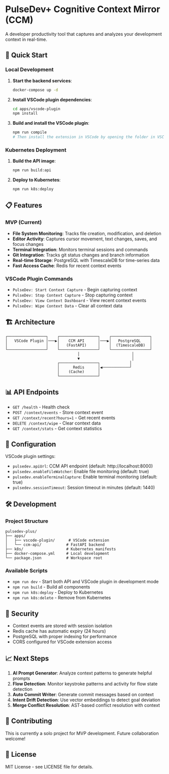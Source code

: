 # PulseDev+ Cognitive Context Mirror (CCM)

A developer productivity tool that captures and analyzes your development context in real-time.

## 🚀 Quick Start

### Local Development

1. **Start the backend services**:
   ```bash
   docker-compose up -d
   ```

2. **Install VSCode plugin dependencies**:
   ```bash
   cd apps/vscode-plugin
   npm install
   ```

3. **Build and install the VSCode plugin**:
   ```bash
   npm run compile
   # Then install the extension in VSCode by opening the folder in VSCode and pressing F5
   ```

### Kubernetes Deployment

1. **Build the API image**:
   ```bash
   npm run build:api
   ```

2. **Deploy to Kubernetes**:
   ```bash
   npm run k8s:deploy
   ```

## 📋 Features

### MVP (Current)
- **File System Monitoring**: Tracks file creation, modification, and deletion
- **Editor Activity**: Captures cursor movement, text changes, saves, and focus changes
- **Terminal Integration**: Monitors terminal sessions and commands
- **Git Integration**: Tracks git status changes and branch information
- **Real-time Storage**: PostgreSQL with TimescaleDB for time-series data
- **Fast Access Cache**: Redis for recent context events

### VSCode Plugin Commands
- `PulseDev: Start Context Capture` - Begin capturing context
- `PulseDev: Stop Context Capture` - Stop capturing context  
- `PulseDev: View Context Dashboard` - View recent context events
- `PulseDev: Wipe Context Data` - Clear all context data

## 🏗️ Architecture

```
┌─────────────────┐    ┌─────────────────┐    ┌─────────────────┐
│   VSCode Plugin │───▶│    CCM API      │───▶│   PostgreSQL    │
│                 │    │   (FastAPI)     │    │  (TimescaleDB)  │
└─────────────────┘    └─────────────────┘    └─────────────────┘
                                │                       │
                                ▼                       │
                       ┌─────────────────┐             │
                       │      Redis      │◀────────────┘
                       │    (Cache)      │
                       └─────────────────┘
```

## 📊 API Endpoints

- `GET /health` - Health check
- `POST /context/events` - Store context event
- `GET /context/recent?hours=1` - Get recent events
- `DELETE /context/wipe` - Clear context data
- `GET /context/stats` - Get context statistics

## 🔧 Configuration

VSCode plugin settings:
- `pulsedev.apiUrl`: CCM API endpoint (default: http://localhost:8000)
- `pulsedev.enableFileWatcher`: Enable file monitoring (default: true)
- `pulsedev.enableTerminalCapture`: Enable terminal monitoring (default: true)
- `pulsedev.sessionTimeout`: Session timeout in minutes (default: 1440)

## 🛠️ Development

### Project Structure
```
pulsedev-plus/
├── apps/
│   ├── vscode-plugin/      # VSCode extension
│   └── ccm-api/           # FastAPI backend
├── k8s/                   # Kubernetes manifests
├── docker-compose.yml     # Local development
└── package.json           # Workspace root
```

### Available Scripts
- `npm run dev` - Start both API and VSCode plugin in development mode
- `npm run build` - Build all components
- `npm run k8s:deploy` - Deploy to Kubernetes
- `npm run k8s:delete` - Remove from Kubernetes

## 🔐 Security

- Context events are stored with session isolation
- Redis cache has automatic expiry (24 hours)
- PostgreSQL with proper indexing for performance
- CORS configured for VSCode extension access

## 📈 Next Steps

1. **AI Prompt Generator**: Analyze context patterns to generate helpful prompts
2. **Flow Detection**: Monitor keystroke patterns and activity for flow state detection
3. **Auto Commit Writer**: Generate commit messages based on context
4. **Intent Drift Detection**: Use vector embeddings to detect goal deviation
5. **Merge Conflict Resolution**: AST-based conflict resolution with context

## 🤝 Contributing

This is currently a solo project for MVP development. Future collaboration welcome!

## 📄 License

MIT License - see LICENSE file for details.
